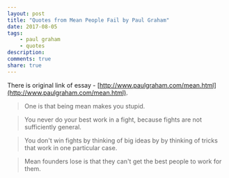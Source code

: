 ```yaml
---
layout: post
title: "Quotes from Mean People Fail by Paul Graham"
date: 2017-08-05
tags: 
    - paul graham
    - quotes
description: 
comments: true
share: true
---
```


There is original link of essay - [http://www.paulgraham.com/mean.html](http://www.paulgraham.com/mean.html).

> One is that being mean makes you stupid.

> You never do your best work in a fight, because fights are not sufficiently general.

> You don't win fights by thinking of big ideas by by thinking of tricks that work in one particular case.

> Mean founders lose is that they can't get the best people to work for them.
